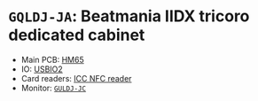 # `GQLDJ-JA`: Beatmania IIDX tricoro dedicated cabinet

* Main PCB: [HM65](../boards.md#hm65)
* IO: [USBIO2](../io.md#usbio2)
* Card readers: [ICC NFC reader](../io.md#icc)
* Monitor: [`GULDJ-JC`](GULDJ-JC.md)
